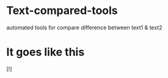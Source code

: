 # Text-compared-tools
automated tools for compare difference between text1 &amp; text2

# It goes like this
[!]
